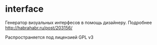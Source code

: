 interface
=========

Генератор визуальных интерфесов в помощь дизайнеру.
Подробнее http://habrahabr.ru/post/203156/

Распространяется под лицензией GPL v3
